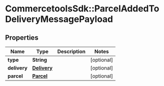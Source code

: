 # CommercetoolsSdk::ParcelAddedToDeliveryMessagePayload

## Properties
Name | Type | Description | Notes
------------ | ------------- | ------------- | -------------
**type** | **String** |  | [optional] 
**delivery** | [**Delivery**](Delivery.md) |  | [optional] 
**parcel** | [**Parcel**](Parcel.md) |  | [optional] 

